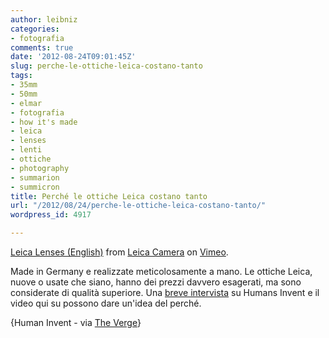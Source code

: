 ```yaml
---
author: leibniz
categories:
- fotografia
comments: true
date: '2012-08-24T09:01:45Z'
slug: perche-le-ottiche-leica-costano-tanto
tags:
- 35mm
- 50mm
- elmar
- fotografia
- how it's made
- leica
- lenses
- lenti
- ottiche
- photography
- summarion
- summicron
title: Perché le ottiche Leica costano tanto
url: "/2012/08/24/perche-le-ottiche-leica-costano-tanto/"
wordpress_id: 4917

---
```

[Leica Lenses (English)](https://vimeo.com/26251829) from [Leica Camera](https://vimeo.com/leicacamera) on [Vimeo](https://vimeo.com).

Made in Germany e realizzate meticolosamente a mano. Le ottiche Leica, nuove o usate che siano, hanno dei prezzi davvero esagerati, ma sono considerate di qualità superiore. Una [breve intervista](https://www.humansinvent.com/#!/8687/pursuit-of-perfection-hand-crafting-a-leica-lens/) su Humans Invent e il video qui su possono dare un'idea del perché.

{Human Invent - via [The Verge](https://www.theverge.com/2012/8/23/3264324/leica-hand-made-lens-production-interview)}
